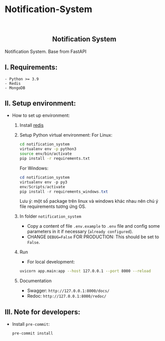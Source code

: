 # Notification-System
<!-- PROJECT LOGO -->
<div align="center"><br />
<p align="center" style="width: 100%">

<h2 align="center">Notification System</h2>
</p>
</div>


Notification System. Base from FastAPI

## I. Requirements:
    - Python >= 3.9
    - Redis
    - MongoDB

## II. Setup environment:
- How to set up environment:
    1. Install [redis](https://redis.io/docs/getting-started/installation/install-redis-on-linux/)
    2. Setup Python virtual environment:
        For Linux:
        ```sh
        cd notification_system
        virtualenv env -p python3
        source env/bin/activate
        pip install -r requirements.txt
        ```

        For Windows:
        ```powershell
        cd notification_system
        virtualenv env -p py3
        env/Scripts/activate
        pip install -r requirements_windows.txt
        ```

        Lưu ý: một số package trên linux và windows khác nhau nên chú ý file requirements tương ứng OS.

    4. In folder `notification_system`
        - Copy a content of file `.env.example` to `.env` file and config some parameters in it if necessary (`already configured`).
        - CHANGE `DEBUG=False` FOR PRODUCTION: This should be set to `False`.

    5. Run
        - For local development:
        ```sh
        uvicorn app.main:app --host 127.0.0.1 --port 8000 --reload
        ```

    6. Documentation
        - Swagger: `http://127.0.0.1:8000/docs/`
        - Redoc: `http://127.0.0.1:8000/redoc/`


## III. Note for developers:
- Install `pre-commit`:
    ```sh
    pre-commit install
    ```
